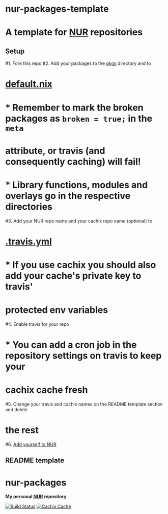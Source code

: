 # nur-packages-template

# **A template for [NUR](https://github.com/nix-community/NUR) repositories**

## Setup

#1. Fork this repo
#2. Add your packages to the [pkgs](./pkgs) directory and to
#   [default.nix](./default.nix)
#   * Remember to mark the broken packages as `broken = true;` in the `meta`
#     attribute, or travis (and consequently caching) will fail!
#   * Library functions, modules and overlays go in the respective directories
#3. Add your NUR repo name and your cachix repo name (optional) to
#   [.travis.yml](./.travis.yml)
#   * If you use cachix you should also add your cache's private key to travis'
#     protected env variables
#4. Enable travis for your repo
#   * You can add a cron job in the repository settings on travis to keep your
#     cachix cache fresh
#5. Change your travis and cachix names on the README template section and delete
#   the rest
#6. [Add yourself to NUR](https://github.com/nix-community/NUR#how-to-add-your-own-repository)

## README template

# nur-packages

**My personal [NUR](https://github.com/nix-community/NUR) repository**

[![Build Status](https://travis-ci.com/francescocarzaniga/awl-fcarza.svg?branch=master)](https://travis-ci.com/francescocarzaniga/awl-fcarza)
[![Cachix Cache](https://img.shields.io/badge/cachix-awl-fcarza-blue.svg)](https://awl-fcarza.cachix.org)



